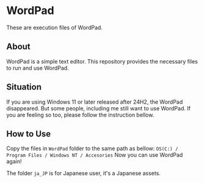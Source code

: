 # WordPad
These are execution files of WordPad.

## About
WordPad is a simple text editor. This repository provides the necessary files to run and use WordPad.

## Situation
If you are using Windows 11 or later released after 24H2, the WordPad disappeared.
But some people, including me still want to use WordPad.
If you are feeling so too, please follow the instruction bellow.

## How to Use
Copy the files in `WordPad` folder to the same path as bellow: `OS(C:) / Program Files / Windows NT / Accesories`
Now you can use WordPad again!

The folder `ja_JP` is for Japanese user, it's a Japanese assets.
